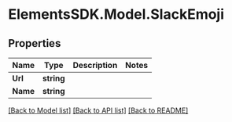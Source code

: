 # ElementsSDK.Model.SlackEmoji

## Properties

Name | Type | Description | Notes
------------ | ------------- | ------------- | -------------
**Url** | **string** |  | 
**Name** | **string** |  | 

[[Back to Model list]](../#documentation-for-models) [[Back to API list]](../#documentation-for-api-endpoints) [[Back to README]](../)

